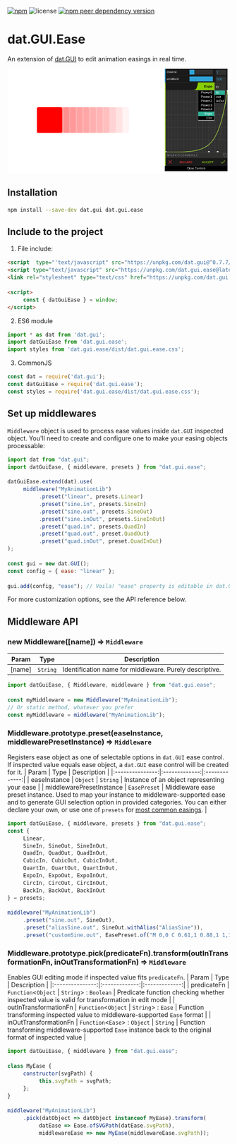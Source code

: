 [![npm](https://img.shields.io/npm/v/dat.gui.ease)](https://www.npmjs.com/package/dat.gui.ease) ![license](https://img.shields.io/npm/l/dat.gui.ease) [![npm peer dependency version](https://img.shields.io/npm/dependency-version/dat.gui.ease/peer/dat.gui)](https://www.npmjs.com/package/dat.gui)

# dat.GUI.Ease

An extension of [dat.GUI](https://github.com/dataarts/dat.gui) to edit animation easings in real time. 

![Extension preview](https://raw.githubusercontent.com/Nowan/dat.gui.ease/master/docs/images/panel-preview.png)

## Installation
```bash
npm install --save-dev dat.gui dat.gui.ease
```
## Include to the project
1. File include:
```html
<script  type="'text/javascript" src="https://unpkg.com/dat.gui@^0.7.7/build/dat.gui.min.js"></script>
<script type="text/javascript" src="https://unpkg.com/dat.gui.ease@latest/dist/dat.gui.ease.min.js"></script>
<link rel="stylesheet" type="text/css" href="https://unpkg.com/dat.gui.ease@latest/dist/dat.gui.ease.css">

<script>
     const { datGuiEase } = window;
</script>
```
2. ES6 module
```javascript
import * as dat from 'dat.gui';
import datGuiEase from 'dat.gui.ease';
import styles from 'dat.gui.ease/dist/dat.gui.ease.css';
```
3. CommonJS
```javascript
const dat = require('dat.gui');
const datGuiEase = require('dat.gui.ease');
const styles = require('dat.gui.ease/dist/dat.gui.ease.css');
```

## <a name="setUpMiddlewares"></a> Set up middlewares
`Middleware` object is used to process ease values inside `dat.GUI` inspected object. You'll need to create and configure one to make your easing objects processable:

```javascript
import dat from "dat.gui";
import datGuiEase, { middleware, presets } from "dat.gui.ease";

datGuiEase.extend(dat).use(
     middleware("MyAnimationLib")
          .preset("linear", presets.Linear)
          .preset("sine.in", presets.SineIn)
          .preset("sine.out", presets.SineOut)
          .preset("sine.inOut", presets.SineInOut)
          .preset("quad.in", presets.QuadIn)
          .preset("quad.out", preset.QuadOut)
          .preset("quad.inOut", preset.QuadInOut)
);

const gui = new dat.GUI();
const config = { ease: "linear" };

gui.add(config, "ease"); // Voila! "ease" property is editable in dat.GUI as ease object
```

For more customization options, see the API reference below.

## Middleware API

### new Middleware([name]) ⇒ `Middleware`
| Param        | Type   |  Description   |
|:---------------:|:-------------:|:-------------:|
| [name]  | `String` | Identification name for middleware. Purely descriptive. |

```javascript
import datGuiEase, { Middleware, middleware } from "dat.gui.ease";

const myMiddleware = new Middleware("MyAnimationLib");
// Or static method, whatever you prefer
const myMiddleware = middleware("MyAnimationLib");
```

### Middleware.prototype.preset(easeInstance, middlewarePresetInstance) => `Middleware`
Registers ease object as one of selectable options in `dat.GUI` ease control. If inspected value equals ease object, a `dat.GUI` ease control will be created for it.
| Param        | Type   |  Description   |
|:---------------:|:-------------:|:-------------:|
| easeInstance  | `Object` \| `String` | Instance of an object representing your ease |
| middlewarePresetInstance  | `EasePreset` | Middleware ease preset instance. Used to map your instance to middleware-supported ease and to generate GUI selection option in provided categories. You can either declare your own, or use one of `presets` for [most common easings](https://easings.net/). |

```javascript
import datGuiEase, { middleware, presets } from "dat.gui.ease";
const {
     Linear,
     SineIn, SineOut, SineInOut,
     QuadIn, QuadOut, QuadInOut,
     CubicIn, CubicOut, CubicInOut,
     QuartIn, QuartOut, QuartInOut,
     ExpoIn, ExpoOut, ExpoInOut,
     CircIn, CircOut, CircInOut,
     BackIn, BackOut, BackInOut
} = presets;

middleware("MyAnimationLib")
     .preset("sine.out", SineOut),
     .preset("aliasSine.out", SineOut.withAlias("AliasSine")),
     .preset("customSine.out", EasePreset.of("M 0,0 C 0.61,1 0.88,1 1,1", "CustomSine", "out"));
```

### Middleware.prototype.pick(predicateFn).transform(outInTransformationFn, inOutTransformationFn) ⇒ `Middleware`
Enables GUI editing mode if inspected value fits `predicateFn`.
| Param        | Type   |  Description   |
|:---------------:|:-------------:|:-------------:|
| predicateFn  | `Function`<`Object` \| `String`> : `Boolean` | Predicate function checking whether inspected value is valid for transformation in edit mode |
| outInTransformationFn  | `Function`<`Object` \| `String`> : `Ease` | Function transforming inspected value to middleware-supported `Ease` format |
| inOutTransformationFn  | `Function`<`Ease`> : `Object` \| `String` | Function transforming middleware-supported `Ease` instance back to the original format of inspected value |

```javascript
import datGuiEase, { middleware } from "dat.gui.ease";

class MyEase {
     constructor(svgPath) {
          this.svgPath = svgPath;
     };
}

middleware("MyAnimationLib")
     .pick(datObject => datObject instanceof MyEase).transform(
          datEase => Ease.ofSVGPath(datEase.svgPath),
          middlewareEase => new MyEase(middlewareEase.svgPath));
```
